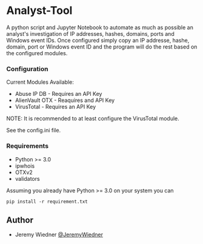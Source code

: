 # Analyst-Tool
A python script and Jupyter Notebook to automate as much as possible an analyst's investigation of IP addresses, hashes, domains, ports and Windows event IDs.  Once configured simply copy an IP addresse, hashe, domain, port or Windows event ID and the program will do the rest based on the configured modules.  

### Configuration
Current Modules Available:
- Abuse IP DB - Requires an API Key
- AlienVault OTX - Reaquires and API Key
- VirusTotal - Requires an API Key

NOTE:  It is recommended to at least configure the VirusTotal module.

See the config.ini file.  


### Requirements
- Python >= 3.0
- ipwhois
- OTXv2
- validators

Assuming you already have Python >= 3.0 on your system you can 

```
pip install -r requirement.txt
```

## Author
* Jeremy Wiedner [@JeremyWiedner](https://twitter.com/JeremyWiedner)
